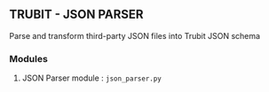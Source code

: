 
## TRUBIT - JSON PARSER 
Parse and transform third-party JSON files into Trubit JSON schema

### Modules  

1. JSON Parser module : ```json_parser.py```

